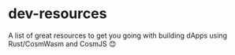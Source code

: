 # dev-resources
A list of great resources to get you going with building dApps using Rust/CosmWasm and CosmJS 😊
